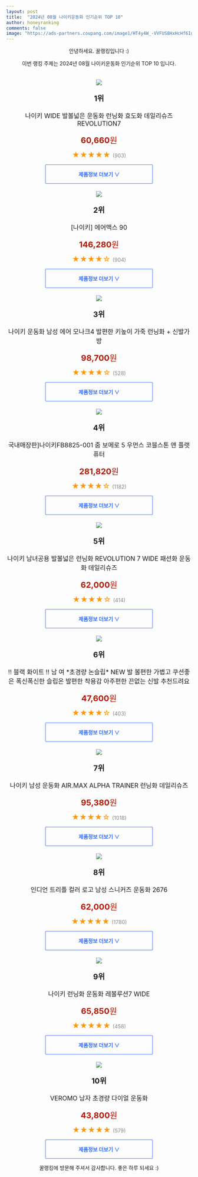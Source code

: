 ```yaml
---
layout: post
title:  "2024년 08월 나이키운동화 인기순위 TOP 10"
author: honeyranking
comments: false
image: "https://ads-partners.coupang.com/image1/HT4y4W_-VVFUS8HxHcHf6IgZVCLgypHPmNAQ91SKn05aLY8GYwmjIzYT5yGsfftyyIYP-ls_M4p4KSVRAz57g-u9TEUjmyMrbA2BA0_FbvYtgNJkyz_3zQvg10kEhYpl0cpngOwLho4spR2jDirHptUPqqrAVz-rWn-25t0zSjAJiG4lx7LdNQaDgY2SsAlE5PoJgPEXmiEcMLOS3Utq67JD5_M1ukPpIFaCXbmijjAX5iEh4UgmhzbNDmxoveSjroDNelmkrDLkI5OJMSAnbpCA1yqIJNZ9OdN0lkYg9nPyNaBsyftWNmxd"
---
```

<p style="text-align: center;">안녕하세요. 꿀랭킹입니다 :)</p>
<p style="text-align: center;">이번 랭킹 주제는 2024년 08월 나이키운동화 인기순위 TOP 10 입니다.</p><center><img src="https://ads-partners.coupang.com/image1/HT4y4W_-VVFUS8HxHcHf6IgZVCLgypHPmNAQ91SKn05aLY8GYwmjIzYT5yGsfftyyIYP-ls_M4p4KSVRAz57g-u9TEUjmyMrbA2BA0_FbvYtgNJkyz_3zQvg10kEhYpl0cpngOwLho4spR2jDirHptUPqqrAVz-rWn-25t0zSjAJiG4lx7LdNQaDgY2SsAlE5PoJgPEXmiEcMLOS3Utq67JD5_M1ukPpIFaCXbmijjAX5iEh4UgmhzbNDmxoveSjroDNelmkrDLkI5OJMSAnbpCA1yqIJNZ9OdN0lkYg9nPyNaBsyftWNmxd" style="margin-top:20px" /></center><p style="text-align: center; font-size: 20px"><b>1위</b></p><p style="text-align: center; font-size: 17px">나이키 WIDE 발볼넓은 운동화 런닝화 효도화 데일리슈즈 REVOLUTION7</p><p style="text-align: center;"><span style="color: #b61800; font-size: 22px;"><b>60,660</b>원</span></p><p style="text-align: center;"><span style="color: #ff9600; font-size: 20px;">★★★★★ </span><span style="color: #878787;">(903)</span></p><center><a href="https://link.coupang.com/re/AFFSDP?lptag=AF3899140&subid=honeyrank&pageKey=7686886419&itemId=20545316375&vendorItemId=87621764643&traceid=V0-153-2362108d2c88b48a&requestid=20240901050000116189481305&token=31850C%7CMIXED"><div style="font-size: 14px; display: inline-block; padding: 15px 90px; color: #346aff; border-radius: 2px; border: 1px solid #346aff; cursor: pointer;"><b>제품정보 더보기 &or;</b></div></a></center><center><img src="https://ads-partners.coupang.com/image1/dZMzf6ATLKWNsnhjdcyKXbWYcIs-5H4wObo6rRhsMYJ30MeCwU3J5H23BQPfjTWAYshhhyVpumU7-ssh2YnutOTAmQieQVzoaRKYveNa6Uh7riNAze6zYqGKX6VD6MsZ4CuP_UNeD1Cj01_LqJ5fFEkhKyScsal66PaPGGdMysIiQpAlG-JQkvzNznwt0DBfcPjDOH_wNdK_wI14_HkHRvnDM1R1kRr6eNPKJYphSjOut8b1pOArXsT_jJLMw3OPLNLxGVzurm_qCQ2TryHZD1zN3XtkewpbsOsO" style="margin-top:20px" /></center><p style="text-align: center; font-size: 20px"><b>2위</b></p><p style="text-align: center; font-size: 17px">[나이키] 에어맥스 90</p><p style="text-align: center;"><span style="color: #b61800; font-size: 22px;"><b>146,280</b>원</span></p><p style="text-align: center;"><span style="color: #ff9600; font-size: 20px;">★★★★☆ </span><span style="color: #878787;">(904)</span></p><center><a href="https://link.coupang.com/re/AFFSDP?lptag=AF3899140&subid=honeyrank&pageKey=6584047682&itemId=21296109424&vendorItemId=84298679897&traceid=V0-153-acbd3216319db1a7&requestid=20240901050000116189481305&token=31850C%7CMIXED"><div style="font-size: 14px; display: inline-block; padding: 15px 90px; color: #346aff; border-radius: 2px; border: 1px solid #346aff; cursor: pointer;"><b>제품정보 더보기 &or;</b></div></a></center><center><img src="https://ads-partners.coupang.com/image1/dHQiG0Nwz077xNQpdJmROg3GMgbPKZOaoRCvqI4umIH0lmqyBRjLroLp6JXjy6eSRAgveMO7s_Cd2UJkWEutlRGui95Ns8EMiEqGc2x_kvaUrHnnrFzUqCcEOt2zEFbZN5Kztl_8HpDdd4Jn4FCYTR56JraBsFulxjMNGGh8eSbqos6HFFv6Nx9xB3W94T7ReOSkEbfvA1VOGL3VeJO_rPJhLIz1OgBx0GJXFtBVvLcF9UA0fmc_T9-DPAOsil2NmYY0MsLXucO57bS7_RYBSqXPLOXBlD8qwnOJ7cspVmd2bwgkuTlu3QG5eg==" style="margin-top:20px" /></center><p style="text-align: center; font-size: 20px"><b>3위</b></p><p style="text-align: center; font-size: 17px">나이키 운동화 남성 에어 모나크4 발편한 키높이 가죽 런닝화 + 신발가방</p><p style="text-align: center;"><span style="color: #b61800; font-size: 22px;"><b>98,700</b>원</span></p><p style="text-align: center;"><span style="color: #ff9600; font-size: 20px;">★★★★☆ </span><span style="color: #878787;">(528)</span></p><center><a href="https://link.coupang.com/re/AFFSDP?lptag=AF3899140&subid=honeyrank&pageKey=7969555564&itemId=22068288458&vendorItemId=89115417112&traceid=V0-153-203a6786ac5ddc6e&requestid=20240901050000116189481305&token=31850C%7CMIXED"><div style="font-size: 14px; display: inline-block; padding: 15px 90px; color: #346aff; border-radius: 2px; border: 1px solid #346aff; cursor: pointer;"><b>제품정보 더보기 &or;</b></div></a></center><center><img src="https://ads-partners.coupang.com/image1/hujsAiYrFx77wtydhjOCclSwetJbLjHegFMclQ3Ll1-DjQuMPPPiAfJA5FPFAPhQfV_acgLut-VpKOHQwooRALhMEC-3yyJn3R1DdIolrQdO5tnMPIMOQm7ZaTLMseQI_vym4PxgJy3dM4SUn406Yw3-jjsyukyAbz7-_UrVTR8NiW3xfIY3-8qGkZ1YAnsv6T89DpK-17Wezs-S4Bo09P-mF3CQXrr1W-5epg-hCwstEN9olVmSXrmnOyDT4JUEWUt8uLkpwGrr6liUiipomAbF-DCWlX9WSr4B35gnPFOL4xNygn0zxerpm22Fcg==" style="margin-top:20px" /></center><p style="text-align: center; font-size: 20px"><b>4위</b></p><p style="text-align: center; font-size: 17px">국내매장판]나이키FB8825-001 줌 보메로 5 우먼스 코블스톤 앤 플랫 퓨터</p><p style="text-align: center;"><span style="color: #b61800; font-size: 22px;"><b>281,820</b>원</span></p><p style="text-align: center;"><span style="color: #ff9600; font-size: 20px;">★★★★☆ </span><span style="color: #878787;">(1182)</span></p><center><a href="https://link.coupang.com/re/AFFSDP?lptag=AF3899140&subid=honeyrank&pageKey=8201716497&itemId=23513206723&vendorItemId=90539603258&traceid=V0-153-ffb26b9cfd0acb2f&clickBeacon=9a9c2720-67d3-11ef-a754-df9db98f6405%7E3&requestid=20240901050000116189481305&token=31850C%7CMIXED"><div style="font-size: 14px; display: inline-block; padding: 15px 90px; color: #346aff; border-radius: 2px; border: 1px solid #346aff; cursor: pointer;"><b>제품정보 더보기 &or;</b></div></a></center><center><img src="https://ads-partners.coupang.com/image1/XFjzErMbypgnq_BvXAijZ6G-pxvvzAqjXy-2UBIj_zZS6MkBN-hvAiSq6v1WzoraFMQEu906PIlk4VHNRngmZFjX99xScQppp9wxISekEVLrDpDKs5d8GyI2qyC3MZjU7Pn1zIoosNwcbE23DFciqqHxe1ZzGK1ighHN4nG6JQ_p5p45yJzNXLEQnyMf-3PA5FKdEZ8ikKtvtnPp1RjfzleWk-nyqlJQzI_Q4CTLiQcWw-afuaf0n78YHvge-m01-81_mACzRVEI_ecxgTYW1ap5F7JmIbBe1svXddjFhhtuPbaFyU1I1hto4w==" style="margin-top:20px" /></center><p style="text-align: center; font-size: 20px"><b>5위</b></p><p style="text-align: center; font-size: 17px">나이키 남녀공용 발볼넓은 런닝화 REVOLUTION 7 WIDE 패션화 운동화 데일리슈즈</p><p style="text-align: center;"><span style="color: #b61800; font-size: 22px;"><b>62,000</b>원</span></p><p style="text-align: center;"><span style="color: #ff9600; font-size: 20px;">★★★★☆ </span><span style="color: #878787;">(414)</span></p><center><a href="https://link.coupang.com/re/AFFSDP?lptag=AF3899140&subid=honeyrank&pageKey=7670286558&itemId=20459455288&vendorItemId=90933989129&traceid=V0-153-dce4f1c8cfe409a9&requestid=20240901050000116189481305&token=31850C%7CMIXED"><div style="font-size: 14px; display: inline-block; padding: 15px 90px; color: #346aff; border-radius: 2px; border: 1px solid #346aff; cursor: pointer;"><b>제품정보 더보기 &or;</b></div></a></center><center><img src="https://ads-partners.coupang.com/image1/oa2eeV9u1y_16gcroXEmDYau9RUYA4yWwqXFQRWp6m-sUgbmUBwA4Nz6ij4bGorPZg-VHmniduk8JEV4hyfCYiPmioTyl-HNdICttbZoSQPt6Z3Zdq4tIq6EltzptaLHEi3vBpCnkACYoFtHW_BC4Tpb-Jk8XRf0cmu6bkBrnilVSVlm5BcIrVq1q4pkMX5CLz0OvQ_uxODtw7lXYq-yo55nPjGCz2nUOvmPDvG2XIF0_IYIIj8BOxiClbgmJwfysVdnERtPp6TiA72b9Vm5Z6rfChiEOE7iG6EdHDkLpzVKnNKAg0fAhODYDOv6rZcp" style="margin-top:20px" /></center><p style="text-align: center; font-size: 20px"><b>6위</b></p><p style="text-align: center; font-size: 17px">!! 블랙 화이트 !! 남 여 *초경량 논슬립* NEW 발 볼편한 가볍고 쿠션좋은 폭신폭신한 슬립온 발편한 착용감 아주편한 끈없는 신발 추천드려요</p><p style="text-align: center;"><span style="color: #b61800; font-size: 22px;"><b>47,600</b>원</span></p><p style="text-align: center;"><span style="color: #ff9600; font-size: 20px;">★★★★☆ </span><span style="color: #878787;">(403)</span></p><center><a href="https://link.coupang.com/re/AFFSDP?lptag=AF3899140&subid=honeyrank&pageKey=6348767278&itemId=13350082617&vendorItemId=84635866889&traceid=V0-153-e4943fbce925c69a&clickBeacon=9a9c2720-67d3-11ef-bb2b-158798423f00%7E3&requestid=20240901050000116189481305&token=31850C%7CMIXED"><div style="font-size: 14px; display: inline-block; padding: 15px 90px; color: #346aff; border-radius: 2px; border: 1px solid #346aff; cursor: pointer;"><b>제품정보 더보기 &or;</b></div></a></center><center><img src="https://ads-partners.coupang.com/image1/R_NcFkoAdjJdyjOJR0z0EddXh4HCR1vQRzd2AELKcrCwDum_KC9PRxMYEoEKS5AetDoTvAkwJS7Fn3Pw-dCzJeVN9xJm-Xp_WGePCw5e8OZlAplGG53v6tqGdaURPva0DDixgzCCqVCpQa1KOaOm-vD-TS6YenXo47nsGlfVPE1Zfm6_sM0ma8F-dj6UhKdoPfsBIm_v85Noa1v4aOwVkwmIdzkx2lta54tyxT7ywEXpz3y7zQ4Kec3hENN02NqDjHqQmOjRaQeAHuxJHTyuJN4QDXRvfST9kWILJD05CZfq8T41OrCi73_z" style="margin-top:20px" /></center><p style="text-align: center; font-size: 20px"><b>7위</b></p><p style="text-align: center; font-size: 17px">나이키 남성 운동화 AIR.MAX ALPHA TRAINER 런닝화 데일리슈즈</p><p style="text-align: center;"><span style="color: #b61800; font-size: 22px;"><b>95,380</b>원</span></p><p style="text-align: center;"><span style="color: #ff9600; font-size: 20px;">★★★★☆ </span><span style="color: #878787;">(1018)</span></p><center><a href="https://link.coupang.com/re/AFFSDP?lptag=AF3899140&subid=honeyrank&pageKey=7538673301&itemId=19812146860&vendorItemId=86914269259&traceid=V0-153-431133b4b6142298&requestid=20240901050000116189481305&token=31850C%7CMIXED"><div style="font-size: 14px; display: inline-block; padding: 15px 90px; color: #346aff; border-radius: 2px; border: 1px solid #346aff; cursor: pointer;"><b>제품정보 더보기 &or;</b></div></a></center><center><img src="https://ads-partners.coupang.com/image1/2HcHK-n8KQhklAxt2HCihU9R4zX_FP1DgSkFnlccYb4WkD5iSFl2W7jOBqU2XZbGfO6cH-nFfd6YvJGigLww_C-7IoeW5U8oln9Ab-hcub8X9fHkxL1ccmxQX9vCcd7BAzUrZJYS-C8f7RkeUbTa9zieINdPhNQ0y5RdfN_NvjeEuNFNmEmsWUtMb_PjDafzQpwr-ycHjU4UB9mrssWuOT6D7-5OZs82AMYUALnY4_UTKCXBUTqQ1Fhqr5cWchgHQAVBkHptGFaV5u7moFJlg4fwPb_gIZdOCOlDSej9ieT9ED3jT4IfY6u0RD0Cx3k=" style="margin-top:20px" /></center><p style="text-align: center; font-size: 20px"><b>8위</b></p><p style="text-align: center; font-size: 17px">인디언 트리플 컬러 로고 남성 스니커즈 운동화 2676</p><p style="text-align: center;"><span style="color: #b61800; font-size: 22px;"><b>62,000</b>원</span></p><p style="text-align: center;"><span style="color: #ff9600; font-size: 20px;">★★★★★ </span><span style="color: #878787;">(1780)</span></p><center><a href="https://link.coupang.com/re/AFFSDP?lptag=AF3899140&subid=honeyrank&pageKey=7124622575&itemId=17846841687&vendorItemId=85338870966&traceid=V0-153-b9ebf1664e810b94&clickBeacon=9a9c2720-67d3-11ef-9906-2430e3239ce9%7E3&requestid=20240901050000116189481305&token=31850C%7CMIXED"><div style="font-size: 14px; display: inline-block; padding: 15px 90px; color: #346aff; border-radius: 2px; border: 1px solid #346aff; cursor: pointer;"><b>제품정보 더보기 &or;</b></div></a></center><center><img src="https://ads-partners.coupang.com/image1/GqcraCP-gyjTUyvQGjauulMm8QUTOtwJsNL8QUPfxL-mhGqB7rBTywubge4_BtMo44azsR3zTdNaRGGyt_VBuqyi9n_y4iSdy1fjcDAOkU6bPGuVHnLY8uq7fGVQ2qXka249wvYnNExuug_OaWHMIibffviJeGa3VgoVlNgRh-I5WqyzpxhjKNJ5zwRmbyI8LaJ5qHbm2pLeeeevzd4_En4x4Awm2crmRqA4kP9NJrQjjFwQYZcY8nOkM0E9H0dtPNicZ91rH9fwJloxsd-f9dzba-yTPelBLxRVXfs5mUjk6wwFFwdsP_nIkA==" style="margin-top:20px" /></center><p style="text-align: center; font-size: 20px"><b>9위</b></p><p style="text-align: center; font-size: 17px">나이키 런닝화 운동화 레볼루션7 WIDE</p><p style="text-align: center;"><span style="color: #b61800; font-size: 22px;"><b>65,850</b>원</span></p><p style="text-align: center;"><span style="color: #ff9600; font-size: 20px;">★★★★★ </span><span style="color: #878787;">(458)</span></p><center><a href="https://link.coupang.com/re/AFFSDP?lptag=AF3899140&subid=honeyrank&pageKey=7708701007&itemId=20658162358&vendorItemId=88422911473&traceid=V0-153-e98fe0a2076f0c42&requestid=20240901050000116189481305&token=31850C%7CMIXED"><div style="font-size: 14px; display: inline-block; padding: 15px 90px; color: #346aff; border-radius: 2px; border: 1px solid #346aff; cursor: pointer;"><b>제품정보 더보기 &or;</b></div></a></center><center><img src="https://ads-partners.coupang.com/image1/_zvi_7lGbarGxqIu_89uPAGIGflx0w1NEXfanIgiQ187_mh_NHhQZ7aXRf8LqGiBPSuX0bcASVmkTiQI2EQjm84T6XxPHW_2VUgIzM5-ontN_75FBdpq6QSo6J1MfSWbZTLfsEqVt6BYTMaPc9EpO9yHtwW5QjejMnr6X8vSlA_lb_sM_vro87TcxuvUO3KUDH9Fz9BLToubwHh2MshOiUCdkPR4EPwy28oL6cU4lvsAZwK-ZaOFhcGz2KGsix_9PBfrCOR_pYxeBpwcwep6XUAtUAuNbkh5mibCES4HRZIfDWis0Iy_w6UdQLGr5po=" style="margin-top:20px" /></center><p style="text-align: center; font-size: 20px"><b>10위</b></p><p style="text-align: center; font-size: 17px">VEROMO 남자 초경량 다이얼 운동화</p><p style="text-align: center;"><span style="color: #b61800; font-size: 22px;"><b>43,800</b>원</span></p><p style="text-align: center;"><span style="color: #ff9600; font-size: 20px;">★★★★★ </span><span style="color: #878787;">(579)</span></p><center><a href="https://link.coupang.com/re/AFFSDP?lptag=AF3899140&subid=honeyrank&pageKey=7944876069&itemId=21901043340&vendorItemId=88949070150&traceid=V0-153-fa65aadee72add0b&clickBeacon=9a9c2720-67d3-11ef-82ea-976a515ea263%7E3&requestid=20240901050000116189481305&token=31850C%7CMIXED"><div style="font-size: 14px; display: inline-block; padding: 15px 90px; color: #346aff; border-radius: 2px; border: 1px solid #346aff; cursor: pointer;"><b>제품정보 더보기 &or;</b></div></a></center><p style="text-align: center;">꿀랭킹에 방문해 주셔서 감사합니다. 좋은 하루 되세요 :)</p>